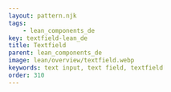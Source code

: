 ```yaml
---
layout: pattern.njk
tags: 
    - lean_components_de
key: textfield-lean_de
title: Textfield
parent: lean_components_de
image: lean/overview/textfield.webp
keywords: text input, text field, textfield
order: 310
---
```

